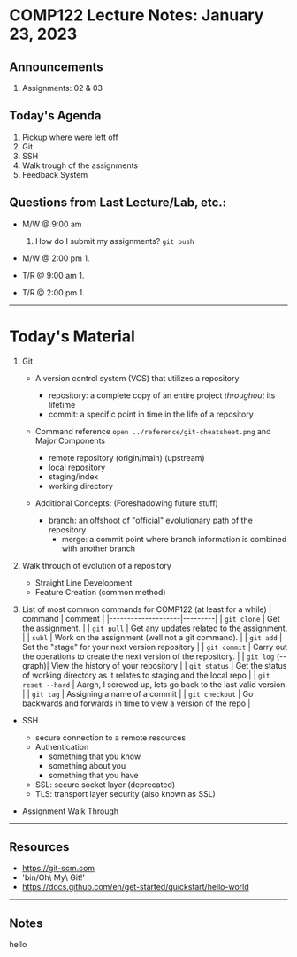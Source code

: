 # COMP122 Lecture Notes: January 23, 2023

## Announcements
   1. Assignments: 02 & 03 


## Today's Agenda
   1. Pickup where were left off
   1. Git
   1. SSH
   1. Walk trough of the assignments
   1. Feedback System

## Questions from Last Lecture/Lab, etc.:
   * M/W @ 9:00 am
     1. How do I submit my assignments?  `git push`


   * M/W @ 2:00 pm
     1.

   * T/R @ 9:00 am
     1.

   * T/R @ 2:00 pm
     1.

---
# Today's Material
  1. Git
     - A version control system (VCS) that utilizes a repository
       - repository: a complete copy of an entire project _throughout_ its lifetime  
       - commit:  a specific point in time in the life of a repository

     - Command reference `open ../reference/git-cheatsheet.png` and Major Components
        - remote repository (origin/main) (upstream)
        - local repository 
        - staging/index
        - working directory

     - Additional Concepts: (Foreshadowing future stuff)
       - branch:  an offshoot of "official" evolutionary path of the repository
         - merge: a commit point where branch information is combined with another branch

  1. Walk through of evolution of a repository
     - Straight Line Development
     - Feature Creation (common method)

  1. List of most common commands for COMP122  (at least for a while)
     | command            | comment |
     |--------------------|---------|
     | `git clone`        | Get the assignment. |
     | `git pull`         | Get any updates related to the assignment.  |
     | `subl`             | Work on the assignment (well not a git command).  |
     | `git add`          | Set the "stage" for your next version repository  |
     | `git commit`       | Carry out the operations to create the next version of the repository. |
     | `git log` (--graph)| View the history of your repository |
     | `git status`       | Get the status of working directory as it relates to staging and the local repo |
     | `git reset --hard` | Aargh, I screwed up, lets go back to the last valid version.  |
     | `git tag`          | Assigning a name of a commit |
     | `git checkout`     | Go backwards and forwards in time to view a version of the repo |

   * SSH
      - secure connection to a remote resources
      - Authentication
        - something that you know
        - something about you
        - something that you have
      - SSL: secure socket layer (deprecated)
      - TLS: transport layer security (also known as SSL)

   * Assignment Walk Through



---
## Resources
  * https://git-scm.com
  * 'bin/Oh\ My\ Git\!'
  * https://docs.github.com/en/get-started/quickstart/hello-world


---
## Notes 







hello
